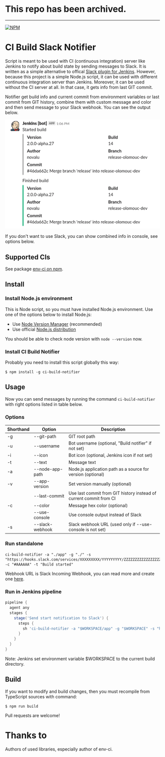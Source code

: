 # This repo has been archived.

---

[![NPM](https://nodei.co/npm/ci-build-notifier.png)](https://nodei.co/npm/ci-build-notifier/)

# CI Build Slack Notifier

Script is meant to be used with CI (continuous integration) server like Jenkins to notify about build state by sending messages to Slack. It is written as a simple alternative to offical [Slack plugin for Jenkins](https://github.com/jenkinsci/slack-plugin). However, because this project is a simple Node.js script, it can be used with different continuous integration server than Jenkins. Moreover, it can be used without the CI server at all. In that case, it gets info from last GIT commit.

Notifier get build info and current commit from environment variables or last commit from GIT history, combine them with custom message and color and then send message to your Slack webhook. You can see the output below.

![Slack screenshot](https://raw.githubusercontent.com/novalu/ci-build-notifier/master/assets/slack-screenshot.png)

If you don't want to use Slack, you can show combined info in console, see options below.

## Supported CIs

See package [env-ci on npm](https://www.npmjs.com/package/env-ci).

## Install

### Install Node.js environment

This is Node script, so you must have installed Node.js environment. Use one of the options below to install Node.js:

* Use [Node Version Manager](https://github.com/nvm-sh/nvm) (recommended)
* Use official [Node.js distribution](https://nodejs.org/en/) 

You should be able to check node version with `node --version` now.

### Install CI Build Notifier

Probably you need to install this script globally this way:

```shell script
$ npm install -g ci-build-notifier
```

## Usage

Now you can send messages by running the command `ci-build-notifier` with right options listed in table below.

### Options

| Shorthand | Option | Description  |
| ------------- |-------------| -----|
| -g | --git-path | GIT root path |
| -u | --username | Bot username (optional, "Build notifier" if not set) |
| -i | --icon | Bot icon (optional, Jenkins icon if not set) |
| -t | --text | Message text |
| -a | --node-app-path | Node.js application path as a source for version (optional) |
| -v | --app-version | Set version manually (optional) |
| | --last-commit | Use last commit from GIT history instead of current commit from CI |
| -c | --color | Message hex color (optional) |
| | --use-console | Use console output instead of Slack |
| -s | --slack-webhook | Slack webhook URL (used only if --use-console is not set) |

### Run standalone

```shell script
ci-build-notifier -a "./app" -g "./" -s "https://hooks.slack.com/services/XXXXXXXXX/YYYYYYYYY/ZZZZZZZZZZZZZZZZZZZZZZZZ" -c "#AAAAAA" -t "Build started"
```

Webhook URL is Slack Incoming Webhook, you can read more and create one [here](https://api.slack.com/incoming-webhooks).

### Run in Jenkins pipeline

```groovy
pipeline {
  agent any
  stages {
    stage('Send start notification to Slack') {
      steps {
        sh 'ci-build-notifier -a "$WORKSPACE/app" -g "$WORKSPACE" -s "https://hooks.slack.com/services/XXXXXXXXX/YYYYYYYYY/ZZZZZZZZZZZZZZZZZZZZZZZZ" -c "#AAAAAA" -t "Build started"'
      }
    }
  }
}
```

Note: Jenkins set environment variable $WORKSPACE to the current build directory.

## Build

If you want to modify and build changes, then you must recompile from TypeScript sources with command:

```
$ npm run build
```

Pull requests are welcome!

# Thanks to

Authors of used libraries, especially author of env-ci.
